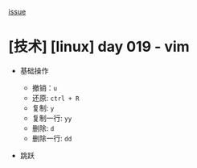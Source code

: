 [issue](https://api.github.com/repos/hoperyy/blog/issues/88)

# [技术] [linux] day 019 - vim

+   基础操作
    +   撤销：`u`
    +   还原: `ctrl + R`
    +   复制: `y`
    +   复制一行: `yy`
    +   删除: `d`
    +   删除一行: `dd`

+   跳跃

    

